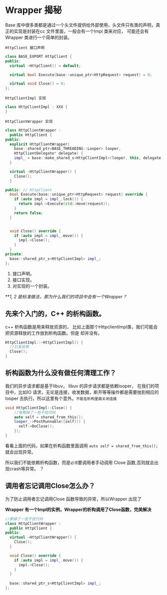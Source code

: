 # Wrapper 揭秘

Base 库中很多类都是通过一个头文件提供给外部使用，头文件只有类的声明，真正的实现是封装在cc 文件里面，一般会有一个Impl 类来对应， 可能还会有Wrapper 类进行一个简单的封装。

`HttpClient 接口声明`
````c++
class BASE_EXPORT HttpClient {
public:
  virtual ~HttpClient() = default;

  virtual bool Execute(base::unique_ptr<HttpRequest> request) = 0;

  virtual void Close() = 0;
};
````

`HttpClientImpl 实现`

````c++
class HttpClientImpl : XXX {
}
````
`HttpClientWrapper 实现`

````c++
class HttpClientWrapper :
  public HttpClient {
public:
  explicit HttpClientWrapper(
    base::shared_ptr<BASE_THREADING::Looper> looper,
    HttpClientDelegate* delegate) {
    impl_ = base::make_shared_s<HttpClientImpl>(looper, this, delegate);
  }

  virtual ~HttpClientWrapper() {
    Close();
  }

public: // HttpClient
  bool Execute(base::unique_ptr<HttpRequest> request) override {
    if (auto impl = impl_.lock()) {
      return impl->Execute(std::move(request));
    }
    return false;
  }


  void Close() override {
    if (auto impl = impl_.move()) {
      impl->Close();
    }
  }
private:
  base::shared_ptr_s<HttpClientImpl> impl_;
};

````

 1. 接口声明。
 2. 接口实现。
 3. 对实现的一个封装。 

 ***1, 2 是标准做法，那为什么我们的项目中会有一个Wrapper？*

 ## 先来个入门的，C++ 的析构函数。
  c++ 析构函数是用来释放资源的， 比如上面那个HttpclientImpl类，我们可能会把资源释放的工作放到析构函数。但是 却并没有。

````c++
HttpClientImpl::~HttpClientImpl() {
  //引发异常
  Close();
}
````

## 析构函数为什么没有做任何清理工作？
我们的异步请求都是基于libuv， libuv 的异步请求都是依赖looper， 在我们的项目中，比如IO 请求，无论是连接，收发数据，断开等等操作都是需要抛到相应的looper 去执行。所以这里有个意外。`不能在析构里面关闭连接`

````c++
void HttpClientImpl::Close() {
    //省略掉了一些干扰代码
    auto self = shared_from_this();
    looper_->PostRunnable([self]() {
      self->DoClose();
    });
}

````
看看上面的代码，如果在析构函数里面调用 `auto self = shared_from_this();`就会出现异常。

所以我们不能依赖析构函数，而是`必须`要调用者手动调用 Close 函数,否则就会出现crash等异常。 ？


## 调用者忘记调用Close怎么办？
为了防止调用者忘记调用Close 函数导致的异常，所以Wrapper 出现了

**Wrapper 有一个Impl的实例，Wrapper的析构调用了Close函数，完美解决**

````c++
//删掉了一些干扰代码
class HttpClientWrapper :
  public HttpClient {
public:
  virtual ~HttpClientWrapper() {
    Close();
  }

  void Close() override {
    if (auto impl = impl_.move()) {
      impl->Close();
    }
  }
  
  base::shared_ptr_s<HttpClientImpl> impl_;
};
````
